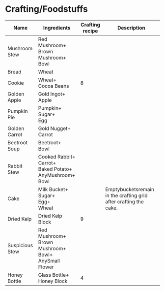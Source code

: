# Crafting/Foodstuffs
| Name            | Ingredients                                                            | Crafting recipe | Description                                                      |
|-----------------|------------------------------------------------------------------------|-----------------|------------------------------------------------------------------|
| Mushroom Stew   | Red Mushroom+<br/>Brown Mushroom+<br/>Bowl                             |                 |                                                                  |
| Bread           | Wheat                                                                  |                 |                                                                  |
| Cookie          | Wheat+<br/>Cocoa Beans                                                 | 8               |                                                                  |
| Golden Apple    | Gold Ingot+<br/>Apple                                                  |                 |                                                                  |
| Pumpkin Pie     | Pumpkin+<br/>Sugar+<br/>Egg                                            |                 |                                                                  |
| Golden Carrot   | Gold Nugget+<br/>Carrot                                                |                 |                                                                  |
| Beetroot Soup   | Beetroot+<br/>Bowl                                                     |                 |                                                                  |
| Rabbit Stew     | Cooked Rabbit+<br/>Carrot+<br/>Baked Potato+<br/>AnyMushroom+<br/>Bowl |                 |                                                                  |
| Cake            | Milk Bucket+<br/>Sugar+<br/>Egg+<br/>Wheat                             |                 | Emptybucketsremain in the crafting grid after crafting the cake. |
| Dried Kelp      | Dried Kelp Block                                                       | 9               |                                                                  |
| Suspicious Stew | Red Mushroom+<br/>Brown Mushroom+<br/>Bowl+<br/>AnySmall Flower        |                 |                                                                  |
| Honey Bottle    | Glass Bottle+<br/>Honey Block                                          | 4               |                                                                  |

